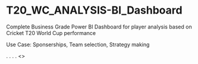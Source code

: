 # T20_WC_ANALYSIS-BI_Dashboard
Complete Business Grade Power BI Dashboard for player analysis based on Cricket T20 World Cup performance

Use Case: Sponserships, Team selection, Strategy making

.
.
.
.
<<Complete instructions and about section in progress...>>
